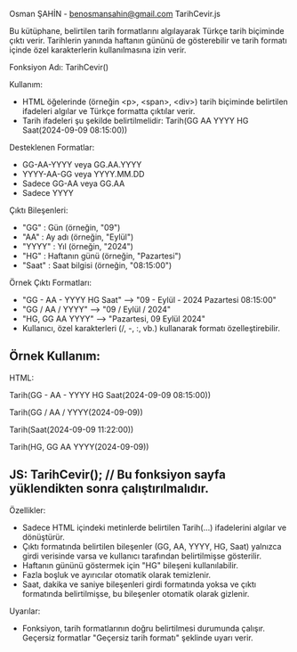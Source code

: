 
 Osman ŞAHİN - benosmansahin@gmail.com
 TarihCevir.js
 
 Bu kütüphane, belirtilen tarih formatlarını algılayarak Türkçe tarih biçiminde
 çıktı verir. Tarihlerin yanında haftanın gününü de gösterebilir ve tarih formatı
 içinde özel karakterlerin kullanılmasına izin verir.
 
 Fonksiyon Adı: TarihCevir()
 
 Kullanım:
 - HTML öğelerinde (örneğin \<p>, \<span>, \<div>) tarih biçiminde belirtilen ifadeleri
   algılar ve Türkçe formatta çıktılar verir.
 - Tarih ifadeleri şu şekilde belirtilmelidir: 
   Tarih(GG AA YYYY HG Saat(2024-09-09 08:15:00))
 
 Desteklenen Formatlar:
 - GG-AA-YYYY veya GG.AA.YYYY
 - YYYY-AA-GG veya YYYY.MM.DD
 - Sadece GG-AA veya GG.AA
 - Sadece YYYY
 
 Çıktı Bileşenleri:
 - "GG"   : Gün (örneğin, "09")
 - "AA"   : Ay adı (örneğin, "Eylül")
 - "YYYY" : Yıl (örneğin, "2024")
 - "HG"   : Haftanın günü (örneğin, "Pazartesi")
 - "Saat" : Saat bilgisi (örneğin, "08:15:00")
 
 Örnek Çıktı Formatları:
 - "GG - AA - YYYY HG Saat" --> "09 - Eylül - 2024 Pazartesi 08:15:00"
 - "GG / AA / YYYY" --> "09 / Eylül / 2024"
 - "HG, GG AA YYYY" --> "Pazartesi, 09 Eylül 2024"
 - Kullanıcı, özel karakterleri (/, -, :, vb.) kullanarak formatı özelleştirebilir.
 
 Örnek Kullanım:
 -------------------------
 HTML:
 <p>Tarih(GG - AA - YYYY HG Saat(2024-09-09 08:15:00))</p>
 <p>Tarih(GG / AA / YYYY(2024-09-09))</p>
 <p>Tarih(Saat(2024-09-09 11:22:00))</p>
 <p>Tarih(HG, GG AA YYYY(2024-09-09))</p>
 
 JS:
 TarihCevir(); // Bu fonksiyon sayfa yüklendikten sonra çalıştırılmalıdır.
 -------------------------
 
 Özellikler:
 - Sadece HTML içindeki metinlerde belirtilen Tarih(...) ifadelerini algılar ve dönüştürür.
 - Çıktı formatında belirtilen bileşenler (GG, AA, YYYY, HG, Saat) yalnızca girdi verisinde
   varsa ve kullanıcı tarafından belirtilmişse gösterilir.
 - Haftanın gününü göstermek için "HG" bileşeni kullanılabilir.
 - Fazla boşluk ve ayırıcılar otomatik olarak temizlenir.
 - Saat, dakika ve saniye bileşenleri girdi formatında yoksa ve çıktı formatında
   belirtilmişse, bu bileşenler otomatik olarak gizlenir.
 
 Uyarılar:
 - Fonksiyon, tarih formatlarının doğru belirtilmesi durumunda çalışır. Geçersiz formatlar
   "Geçersiz tarih formatı" şeklinde uyarı verir.
